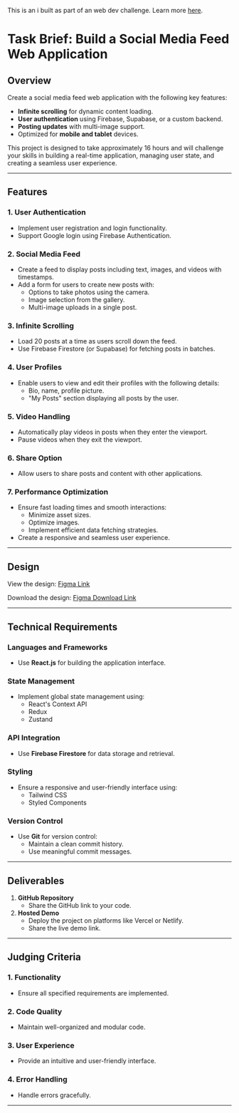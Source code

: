This is an i built as part of an web dev challenge. Learn more [here](https://www.igotskills.in/tasks/33).

# Task Brief: Build a Social Media Feed Web Application

## Overview

Create a social media feed web application with the following key features:

- **Infinite scrolling** for dynamic content loading.
- **User authentication** using Firebase, Supabase, or a custom backend.
- **Posting updates** with multi-image support.
- Optimized for **mobile and tablet** devices.

This project is designed to take approximately 16 hours and will challenge your skills in building a real-time application, managing user state, and creating a seamless user experience.

---

## Features

### 1. User Authentication
- Implement user registration and login functionality.
- Support Google login using Firebase Authentication.

### 2. Social Media Feed
- Create a feed to display posts including text, images, and videos with timestamps.
- Add a form for users to create new posts with:
  - Options to take photos using the camera.
  - Image selection from the gallery.
  - Multi-image uploads in a single post.

### 3. Infinite Scrolling
- Load 20 posts at a time as users scroll down the feed.
- Use Firebase Firestore (or Supabase) for fetching posts in batches.

### 4. User Profiles
- Enable users to view and edit their profiles with the following details:
  - Bio, name, profile picture.
  - "My Posts" section displaying all posts by the user.

### 5. Video Handling
- Automatically play videos in posts when they enter the viewport.
- Pause videos when they exit the viewport.

### 6. Share Option
- Allow users to share posts and content with other applications.

### 7. Performance Optimization
- Ensure fast loading times and smooth interactions:
  - Minimize asset sizes.
  - Optimize images.
  - Implement efficient data fetching strategies.
- Create a responsive and seamless user experience.

---

## Design

View the design:
[Figma Link](https://www.figma.com/design/b60fWxRIqDqj0tZq3EU0rL/Build-an-Engaging-Social-Media-Feed-with-Interactive-Features?node-id=0-1&t=Sg1FoyVKP7L7QN4v-1)

Download the design:
[Figma Download Link](https://drive.google.com/file/d/19S9TW3wiEISTiMpSdRqEl2LVGakWHhDm/view?usp=sharing)

---

## Technical Requirements

### Languages and Frameworks
- Use **React.js** for building the application interface.

### State Management
- Implement global state management using:
  - React's Context API
  - Redux
  - Zustand

### API Integration
- Use **Firebase Firestore** for data storage and retrieval.

### Styling
- Ensure a responsive and user-friendly interface using:
  - Tailwind CSS
  - Styled Components

### Version Control
- Use **Git** for version control:
  - Maintain a clean commit history.
  - Use meaningful commit messages.

---

## Deliverables

1. **GitHub Repository**
   - Share the GitHub link to your code.
2. **Hosted Demo**
   - Deploy the project on platforms like Vercel or Netlify.
   - Share the live demo link.

---

## Judging Criteria

### 1. Functionality
- Ensure all specified requirements are implemented.

### 2. Code Quality
- Maintain well-organized and modular code.

### 3. User Experience
- Provide an intuitive and user-friendly interface.

### 4. Error Handling
- Handle errors gracefully.

---


